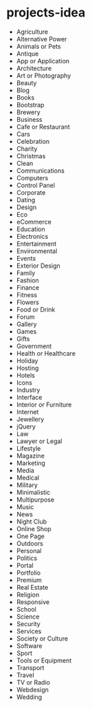# projects-idea

- Agriculture
- Alternative Power
- Animals or Pets
- Antique
- App or Application
- Architecture
- Art or Photography
- Beauty
- Blog
- Books
- Bootstrap
- Brewery
- Business
- Cafe or Restaurant
- Cars
- Celebration
- Charity
- Christmas
- Clean
- Communications
- Computers
- Control Panel
- Corporate
- Dating
- Design
- Eco
- eCommerce
- Education
- Electronics
- Entertainment
- Environmental
- Events
- Exterior Design
- Family
- Fashion
- Finance
- Fitness
- Flowers
- Food or Drink
- Forum
- Gallery
- Games
- Gifts
- Government
- Health or Healthcare
- Holiday
- Hosting
- Hotels
- Icons
- Industry
- Interface
- Interior or Furniture
- Internet
- Jewellery
- jQuery
- Law
- Lawyer or Legal
- Lifestyle
- Magazine
- Marketing
- Media
- Medical
- Military
- Minimalistic
- Multipurpose
- Music
- News
- Night Club
- Online Shop
- One Page
- Outdoors
- Personal
- Politics
- Portal
- Portfolio
- Premium
- Real Estate
- Religion
- Responsive
- School
- Science
- Security
- Services
- Society or Culture
- Software
- Sport
- Tools or Equipment
- Transport
- Travel
- TV or Radio
- Webdesign
- Wedding